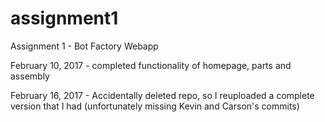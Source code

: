 # assignment1
Assignment 1 - Bot Factory Webapp

February 10, 2017 - completed functionality of homepage, parts and assembly

February 16, 2017 - Accidentally deleted repo, so I reuploaded a complete version that I had (unfortunately missing Kevin and Carson's commits)
